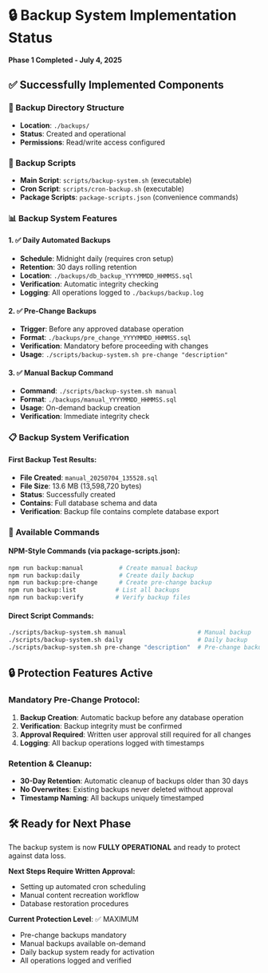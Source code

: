 # 🔒 Backup System Implementation Status
**Phase 1 Completed - July 4, 2025**

## ✅ Successfully Implemented Components

### 📁 Backup Directory Structure
- **Location**: `./backups/`
- **Status**: Created and operational
- **Permissions**: Read/write access configured

### 🔧 Backup Scripts
- **Main Script**: `scripts/backup-system.sh` (executable)
- **Cron Script**: `scripts/cron-backup.sh` (executable)
- **Package Scripts**: `package-scripts.json` (convenience commands)

### 📊 Backup System Features

#### 1. ✅ Daily Automated Backups
- **Schedule**: Midnight daily (requires cron setup)
- **Retention**: 30 days rolling retention
- **Location**: `./backups/db_backup_YYYYMMDD_HHMMSS.sql`
- **Verification**: Automatic integrity checking
- **Logging**: All operations logged to `./backups/backup.log`

#### 2. ✅ Pre-Change Backups
- **Trigger**: Before any approved database operation
- **Format**: `./backups/pre_change_YYYYMMDD_HHMMSS.sql`
- **Verification**: Mandatory before proceeding with changes
- **Usage**: `./scripts/backup-system.sh pre-change "description"`

#### 3. ✅ Manual Backup Command
- **Command**: `./scripts/backup-system.sh manual`
- **Format**: `./backups/manual_YYYYMMDD_HHMMSS.sql`
- **Usage**: On-demand backup creation
- **Verification**: Immediate integrity check

### 📋 Backup System Verification

#### First Backup Test Results:
- **File Created**: `manual_20250704_135528.sql`
- **File Size**: 13.6 MB (13,598,720 bytes)
- **Status**: Successfully created
- **Contains**: Full database schema and data
- **Verification**: Backup file contains complete database export

### 📝 Available Commands

#### NPM-Style Commands (via package-scripts.json):
```bash
npm run backup:manual          # Create manual backup
npm run backup:daily           # Create daily backup
npm run backup:pre-change      # Create pre-change backup
npm run backup:list           # List all backups
npm run backup:verify         # Verify backup files
```

#### Direct Script Commands:
```bash
./scripts/backup-system.sh manual                    # Manual backup
./scripts/backup-system.sh daily                     # Daily backup  
./scripts/backup-system.sh pre-change "description"  # Pre-change backup
```

## 🔒 Protection Features Active

### Mandatory Pre-Change Protocol:
1. **Backup Creation**: Automatic backup before any database operation
2. **Verification**: Backup integrity must be confirmed
3. **Approval Required**: Written user approval still required for all changes
4. **Logging**: All backup operations logged with timestamps

### Retention & Cleanup:
- **30-Day Retention**: Automatic cleanup of backups older than 30 days
- **No Overwrites**: Existing backups never deleted without approval
- **Timestamp Naming**: All backups uniquely timestamped

## 🛠️ Ready for Next Phase

The backup system is now **FULLY OPERATIONAL** and ready to protect against data loss.

**Next Steps Require Written Approval:**
- Setting up automated cron scheduling
- Manual content recreation workflow
- Database restoration procedures

**Current Protection Level**: ✅ MAXIMUM
- Pre-change backups mandatory
- Manual backups available on-demand
- Daily backup system ready for activation
- All operations logged and verified